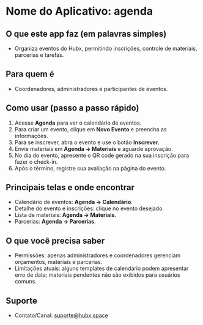 # Nome do Aplicativo: agenda

## O que este app faz (em palavras simples)
- Organiza eventos do Hubx, permitindo inscrições, controle de materiais, parcerias e tarefas.

## Para quem é
- Coordenadores, administradores e participantes de eventos.

## Como usar (passo a passo rápido)
1. Acesse **Agenda** para ver o calendário de eventos.
2. Para criar um evento, clique em **Novo Evento** e preencha as informações.
3. Para se inscrever, abra o evento e use o botão **Inscrever**.
4. Envie materiais em **Agenda → Materiais** e aguarde aprovação.
5. No dia do evento, apresente o QR code gerado na sua inscrição para fazer o check-in.
6. Após o término, registre sua avaliação na página do evento.

## Principais telas e onde encontrar
- Calendário de eventos: **Agenda → Calendário**.
- Detalhe do evento e inscrições: clique no evento desejado.
- Lista de materiais: **Agenda → Materiais**.
- Parcerias: **Agenda → Parcerias**.

## O que você precisa saber
- Permissões: apenas administradores e coordenadores gerenciam orçamentos, materiais e parcerias.
- Limitações atuais: alguns templates de calendário podem apresentar erro de data; materiais pendentes não são exibidos para usuários comuns.

## Suporte
- Contato/Canal: suporte@hubx.space

